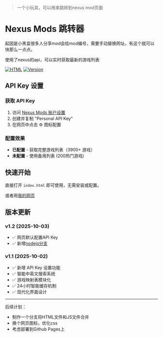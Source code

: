 > 一个小玩具，可以用来跳转到nexus mod页面

# Nexus Mods 跳转器

起因是小黑盒很多人分享mod会给mod编号，需要手动替换网址，有这个就可以快那么一点点。

使用了nexus的api，可以实时获取最新的游戏列表

[![HTML](https://img.shields.io/badge/Built%20with-HTML%2FJS-orange.svg)]()
[![Version](https://img.shields.io/badge/Version-v1.2-green.svg)]()

## API Key 设置

### 获取 API Key
1. 访问 [Nexus Mods 账户设置](https://www.nexusmods.com/users/myaccount?tab=api)
2. 创建并复制 "Personal API Key"
3. 在网页中点击 ⚙️ 图标配置

### 配置效果
- **已配置** - 获取完整游戏列表（3900+ 游戏）
- **未配置** - 使用备用列表 (200热门游戏)

## 快速开始

直接打开 `index.html` 即可使用，无需安装或配置。

或者用[我的网页](https://nmod.netlify.app)

## 版本更新

### v1.2 (2025-10-03)
- ✅ 网页默认配置API Key
- ✅ 新增[nodejs分支](https://github.com/llxo/nexusmodjumper/tree/nodejs)

### v1.1 (2025-10-02)
- ✅ 新增 API Key 设置功能
- ✅ 智能中英文搜索系统
- ✅ 游戏映射表模块化
- ✅ 24小时智能缓存机制
- ✅ 现代化界面设计

---

后续计划：
- 制作一个分支将HTML文件和JS文件合并
- 换个网页图标，优化css
- 考虑部署到Github Pages上
